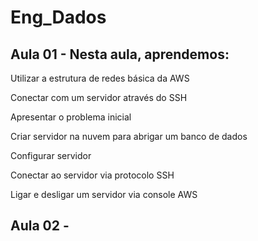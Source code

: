 # Eng_Dados

## Aula 01 - Nesta aula, aprendemos:

Utilizar a estrutura de redes básica da AWS

Conectar com um servidor através do SSH

Apresentar o problema inicial

Criar servidor na nuvem para abrigar um banco de dados

Configurar servidor

Conectar ao servidor via protocolo SSH

Ligar e desligar um servidor via console AWS

## Aula 02 - 
